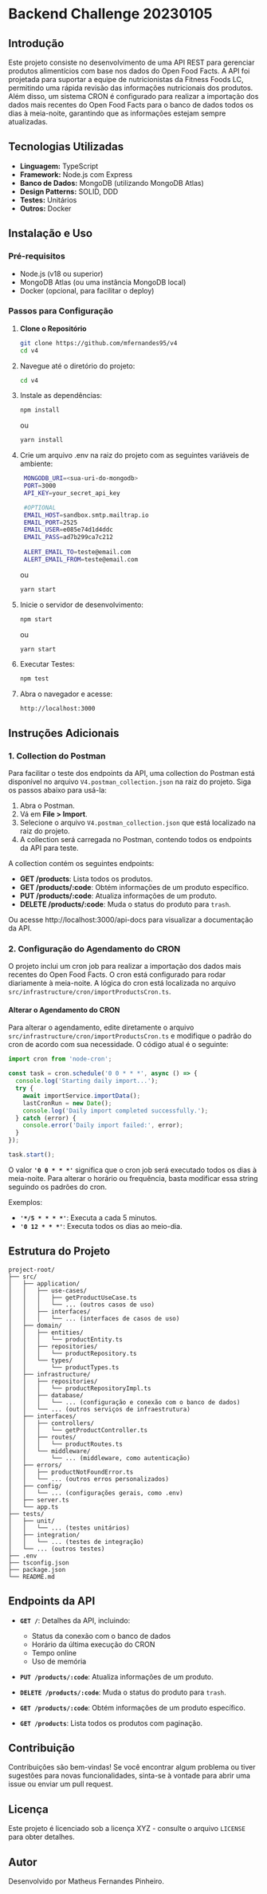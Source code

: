 
# Backend Challenge 20230105

## Introdução

Este projeto consiste no desenvolvimento de uma API REST para gerenciar produtos alimentícios com base nos dados do Open Food Facts. A API foi projetada para suportar a equipe de nutricionistas da Fitness Foods LC, permitindo uma rápida revisão das informações nutricionais dos produtos. Além disso, um sistema CRON é configurado para realizar a importação dos dados mais recentes do Open Food Facts para o banco de dados todos os dias à meia-noite, garantindo que as informações estejam sempre atualizadas.

## Tecnologias Utilizadas

- **Linguagem:** TypeScript
- **Framework:** Node.js com Express
- **Banco de Dados:** MongoDB (utilizando MongoDB Atlas)
- **Design Patterns:** SOLID, DDD
- **Testes:** Unitários
- **Outros:** Docker

## Instalação e Uso

### Pré-requisitos

- Node.js (v18 ou superior)
- MongoDB Atlas (ou uma instância MongoDB local)
- Docker (opcional, para facilitar o deploy)

### Passos para Configuração

1. **Clone o Repositório**

   ```bash
   git clone https://github.com/mfernandes95/v4
   cd v4
   ```

2. Navegue até o diretório do projeto:

   ```bash
   cd v4
   ```

3. Instale as dependências:

   ```bash
   npm install
   ```

   ou

   ```bash
   yarn install
   ```
4. Crie um arquivo .env na raiz do projeto com as seguintes variáveis de ambiente:

   ```bash
    MONGODB_URI=<sua-uri-do-mongodb>
    PORT=3000
    API_KEY=your_secret_api_key

    #OPTIONAL
    EMAIL_HOST=sandbox.smtp.mailtrap.io
    EMAIL_PORT=2525
    EMAIL_USER=e085e74d1d4ddc
    EMAIL_PASS=ad7b299ca7c212
    
    ALERT_EMAIL_TO=teste@email.com
    ALERT_EMAIL_FROM=teste@email.com

   ```

   ou

   ```bash
   yarn start
   ```

5. Inicie o servidor de desenvolvimento:

   ```bash
   npm start
   ```

   ou

   ```bash
   yarn start
   ```
6. Executar Testes:

   ``` bash
   npm test
   ```

7. Abra o navegador e acesse:

   ```
   http://localhost:3000
   ```

## Instruções Adicionais

### 1. Collection do Postman

Para facilitar o teste dos endpoints da API, uma collection do Postman está disponível no arquivo `V4.postman_collection.json` na raiz do projeto. Siga os passos abaixo para usá-la:

1. Abra o Postman.
2. Vá em **File > Import**.
3. Selecione o arquivo `V4.postman_collection.json` que está localizado na raiz do projeto.
4. A collection será carregada no Postman, contendo todos os endpoints da API para teste.

A collection contém os seguintes endpoints:

- **GET /products**: Lista todos os produtos.
- **GET /products/:code**: Obtém informações de um produto específico.
- **PUT /products/:code**: Atualiza informações de um produto.
- **DELETE /products/:code**: Muda o status do produto para `trash`.

Ou acesse http://localhost:3000/api-docs para visualizar a documentação da API.

### 2. Configuração do Agendamento do CRON

O projeto inclui um cron job para realizar a importação dos dados mais recentes do Open Food Facts. O cron está configurado para rodar diariamente à meia-noite. A lógica do cron está localizada no arquivo `src/infrastructure/cron/importProductsCron.ts`.

#### Alterar o Agendamento do CRON

Para alterar o agendamento, edite diretamente o arquivo `src/infrastructure/cron/importProductsCron.ts` e modifique o padrão do cron de acordo com sua necessidade. O código atual é o seguinte:

```typescript
import cron from 'node-cron';

const task = cron.schedule('0 0 * * *', async () => {
  console.log('Starting daily import...');
  try {
    await importService.importData();
    lastCronRun = new Date();
    console.log('Daily import completed successfully.');
  } catch (error) {
    console.error('Daily import failed:', error);
  }
});

task.start();
```

O valor **`'0 0 * * *'`** significa que o cron job será executado todos os dias à meia-noite. Para alterar o horário ou frequência, basta modificar essa string seguindo os padrões do cron.

Exemplos:
- **`'*/5 * * * *'`**: Executa a cada 5 minutos.
- **`'0 12 * * *'`**: Executa todos os dias ao meio-dia.

## Estrutura do Projeto

```plaintext
project-root/
├── src/
│   ├── application/
│   │   ├── use-cases/
│   │   │   ├── getProductUseCase.ts
│   │   │   └── ... (outros casos de uso)
│   │   ├── interfaces/
│   │   │   └── ... (interfaces de casos de uso)
│   ├── domain/
│   │   ├── entities/
│   │   │   └── productEntity.ts
│   │   ├── repositories/
│   │   │   └── productRepository.ts
│   │   └── types/
│   │       └── productTypes.ts
│   ├── infrastructure/
│   │   ├── repositories/
│   │   │   └── productRepositoryImpl.ts
│   │   ├── database/
│   │   │   └── ... (configuração e conexão com o banco de dados)
│   │   └── ... (outros serviços de infraestrutura)
│   ├── interfaces/
│   │   ├── controllers/
│   │   │   └── getProductController.ts
│   │   ├── routes/
│   │   │   └── productRoutes.ts
│   │   └── middleware/
│   │       └── ... (middleware, como autenticação)
│   ├── errors/
│   │   ├── productNotFoundError.ts
│   │   └── ... (outros erros personalizados)
│   ├── config/
│   │   └── ... (configurações gerais, como .env)
│   ├── server.ts
│   └── app.ts
├── tests/
│   ├── unit/
│   │   └── ... (testes unitários)
│   ├── integration/
│   │   └── ... (testes de integração)
│   └── ... (outros testes)
├── .env
├── tsconfig.json
├── package.json
└── README.md
```

## Endpoints da API

- **`GET /`**: Detalhes da API, incluindo:
  - Status da conexão com o banco de dados
  - Horário da última execução do CRON
  - Tempo online
  - Uso de memória

- **`PUT /products/:code`**: Atualiza informações de um produto.

- **`DELETE /products/:code`**: Muda o status do produto para `trash`.

- **`GET /products/:code`**: Obtém informações de um produto específico.

- **`GET /products`**: Lista todos os produtos com paginação.

## Contribuição

Contribuições são bem-vindas! Se você encontrar algum problema ou tiver sugestões para novas funcionalidades, sinta-se à vontade para abrir uma issue ou enviar um pull request.

## Licença

Este projeto é licenciado sob a licença XYZ - consulte o arquivo `LICENSE` para obter detalhes.

## Autor

Desenvolvido por Matheus Fernandes Pinheiro.
